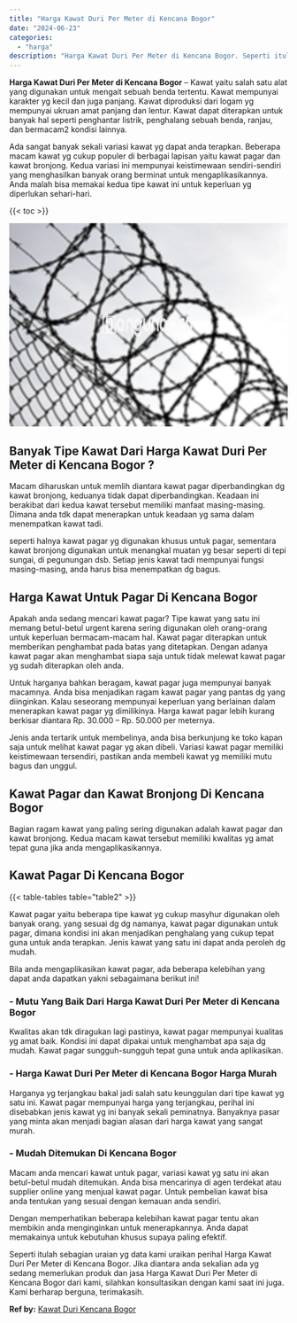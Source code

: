 ```yaml
---
title: "Harga Kawat Duri Per Meter di Kencana Bogor"
date: "2024-06-23"
categories: 
  - "harga"
description: "Harga Kawat Duri Per Meter di Kencana Bogor. Seperti itulah sebagian uraian yg data kami uraikan perihal Harga Kawat Duri Per Meter di Kencana Bogor. Jika di..."
---
```


**Harga Kawat Duri Per Meter di Kencana Bogor** – Kawat yaitu salah satu alat yang digunakan untuk mengait sebuah benda tertentu. Kawat mempunyai karakter yg kecil dan juga panjang. Kawat diproduksi dari logam yg mempunyai ukruan amat panjang dan lentur. Kawat dapat diterapkan untuk banyak hal seperti penghantar listrik, penghalang sebuah benda, ranjau, dan bermacam2 kondisi lainnya.

Ada sangat banyak sekali variasi kawat yg dapat anda terapkan. Beberapa macam kawat yg cukup populer di berbagai lapisan yaitu kawat pagar dan kawat bronjong. Kedua variasi ini mempunyai keistimewaan sendiri-sendiri yang menghasilkan banyak orang berminat untuk mengaplikasikannya. Anda malah bisa memakai kedua tipe kawat ini untuk keperluan yg diperlukan sehari-hari.

{{< toc >}}

![Harga Kawat Duri Per Meter di Kencana Bogor](/images/jual-kawat-murah39.png)

## Banyak Tipe Kawat Dari Harga Kawat Duri Per Meter di Kencana Bogor ?

Macam diharuskan untuk memlih diantara kawat pagar diperbandingkan dg kawat bronjong, keduanya tidak dapat diperbandingkan. Keadaan ini berakibat dari kedua kawat tersebut memiliki manfaat masing-masing. Dimana anda tdk dapat menerapkan untuk keadaan yg sama dalam menempatkan kawat tadi.

seperti halnya kawat pagar yg digunakan khusus untuk pagar, sementara kawat bronjong digunakan untuk menangkal muatan yg besar seperti di tepi sungai, di pegunungan dsb. Setiap jenis kawat tadi mempunyai fungsi masing-masing, anda harus bisa menempatkan dg bagus.

## Harga Kawat Untuk Pagar Di Kencana Bogor

Apakah anda sedang mencari kawat pagar? Tipe kawat yang satu ini memang betul-betul urgent karena sering digunakan oleh orang-orang untuk keperluan bermacam-macam hal. Kawat pagar diterapkan untuk memberikan penghambat pada batas yang ditetapkan. Dengan adanya kawat pagar akan menghambat siapa saja untuk tidak melewat kawat pagar yg sudah diterapkan oleh anda.

Untuk harganya bahkan beragam, kawat pagar juga mempunyai banyak macamnya. Anda bisa menjadikan ragam kawat pagar yang pantas dg yang diinginkan. Kalau seseorang mempunyai keperluan yang berlainan dalam menerapkan kawat pagar yg dimilikinya. Harga kawat pagar lebih kurang berkisar diantara Rp. 30.000 – Rp. 50.000 per meternya.

Jenis anda tertarik untuk membelinya, anda bisa berkunjung ke toko kapan saja untuk melihat kawat pagar yg akan dibeli. Variasi kawat pagar memiliki keistimewaan tersendiri, pastikan anda membeli kawat yg memiliki mutu bagus dan unggul.

## Kawat Pagar dan Kawat Bronjong Di Kencana Bogor

Bagian ragam kawat yang paling sering digunakan adalah kawat pagar dan kawat bronjong. Kedua macam kawat tersebut memiliki kwalitas yg amat tepat guna jika anda mengaplikasikannya.

## Kawat Pagar Di Kencana Bogor

{{< table-tables table="table2" >}}

Kawat pagar yaitu beberapa tipe kawat yg cukup masyhur digunakan oleh banyak orang. yang sesuai dg dg namanya, kawat pagar digunakan untuk pagar, dimana kondisi ini akan menjadikan penghalang yang cukup tepat guna untuk anda terapkan. Jenis kawat yang satu ini dapat anda peroleh dg mudah.

Bila anda mengaplikasikan kawat pagar, ada beberapa kelebihan yang dapat anda dapatkan yakni sebagaimana berikut ini!

### \- Mutu Yang Baik Dari Harga Kawat Duri Per Meter di Kencana Bogor

Kwalitas akan tdk diragukan lagi pastinya, kawat pagar mempunyai kualitas yg amat baik. Kondisi ini dapat dipakai untuk menghambat apa saja dg mudah. Kawat pagar sungguh-sungguh tepat guna untuk anda aplikasikan.

### \- Harga Kawat Duri Per Meter di Kencana Bogor Harga Murah

Harganya yg terjangkau bakal jadi salah satu keunggulan dari tipe kawat yg satu ini. Kawat pagar mempunyai harga yang terjangkau, perihal ini disebabkan jenis kawat yg ini banyak sekali peminatnya. Banyaknya pasar yang minta akan menjadi bagian alasan dari harga kawat yang sangat murah.

### \- Mudah Ditemukan Di Kencana Bogor

Macam anda mencari kawat untuk pagar, variasi kawat yg satu ini akan betul-betul mudah ditemukan. Anda bisa mencarinya di agen terdekat atau supplier online yang menjual kawat pagar. Untuk pembelian kawat bisa anda tentukan yang sesuai dengan kemauan anda sendiri.

Dengan memperhatikan beberapa kelebihan kawat pagar tentu akan membikin anda menginginkan untuk menerapkannya. Anda dapat memakainya untuk kebutuhan khusus supaya paling efektif.

Seperti itulah sebagian uraian yg data kami uraikan perihal Harga Kawat Duri Per Meter di Kencana Bogor. Jika diantara anda sekalian ada yg sedang memerlukan produk dan jasa Harga Kawat Duri Per Meter di Kencana Bogor dari kami, silahkan konsultasikan dengan kami saat ini juga. Kami berharap berguna, terimakasih.

**Ref by:** [Kawat Duri Kencana Bogor](https://id.wikipedia.org/wiki/Kawat)
